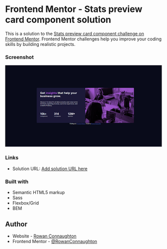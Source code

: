 # Frontend Mentor - Stats preview card component solution

This is a solution to the [Stats preview card component challenge on Frontend Mentor](https://www.frontendmentor.io/challenges/stats-preview-card-component-8JqbgoU62). Frontend Mentor challenges help you improve your coding skills by building realistic projects. 

### Screenshot

![](/screenshots/screenshot.jpg)



### Links

- Solution URL: [Add solution URL here](https://rowanconnaughton.github.io/Frontend-Mentor-Order-summary-card-solution/index.html)




### Built with

- Semantic HTML5 markup
- Sass
- Flexbox/Grid
- BEM



## Author

- Website - [Rowan Connaughton](https://rowanconnaughton.com/)
- Frontend Mentor - [@RowanConnaughton](https://www.frontendmentor.io/profile/RowanConnaughton)
